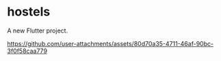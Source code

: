 # hostels

A new Flutter project.


https://github.com/user-attachments/assets/80d70a35-4711-46af-90bc-3f0f58caa779

